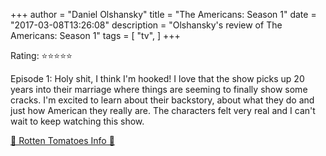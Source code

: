 +++
author = "Daniel Olshansky"
title = "The Americans: Season 1"
date = "2017-03-08T13:26:08"
description = "Olshansky's review of The Americans: Season 1"
tags = [
    "tv",
]
+++

Rating: ⭐⭐⭐⭐⭐

Episode 1: Holy shit, I think I'm hooked! I love that the show picks up 20 years into their marriage where things are seeming to finally show some cracks. I'm excited to learn about their backstory, about what they do and just how American they really are. The characters felt very real and I can't wait to keep watching this show.

[🍅 Rotten Tomatoes Info 🍅](https://www.rottentomatoes.com//tv/the_americans/s01)